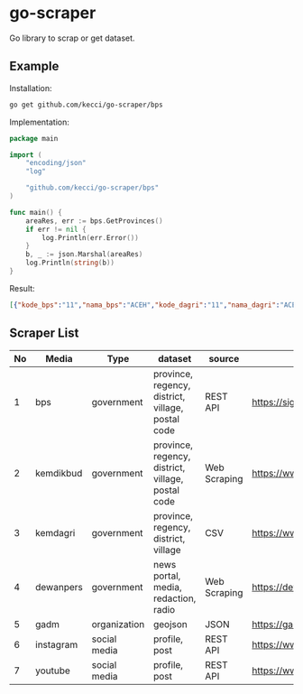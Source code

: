 # go-scraper

Go library to scrap or get dataset.

## Example
Installation:
```sh
go get github.com/kecci/go-scraper/bps
```

Implementation:
```go
package main

import (
	"encoding/json"
	"log"

	"github.com/kecci/go-scraper/bps"
)

func main() {
	areaRes, err := bps.GetProvinces()
	if err != nil {
		log.Println(err.Error())
	}
	b, _ := json.Marshal(areaRes)
	log.Println(string(b))
}
```

Result:
```json
[{"kode_bps":"11","nama_bps":"ACEH","kode_dagri":"11","nama_dagri":"ACEH"},{"kode_bps":"12","nama_bps":"SUMATERA UTARA","kode_dagri":"12","nama_dagri":"SUMATERA UTARA"},{"kode_bps":"13","nama_bps":"SUMATERA BARAT","kode_dagri":"13","nama_dagri":"SUMATERA BARAT"},{"kode_bps":"14","nama_bps":"RIAU","kode_dagri":"14","nama_dagri":"RIAU"},{"kode_bps":"15","nama_bps":"JAMBI","kode_dagri":"15","nama_dagri":"JAMBI"},{"kode_bps":"16","nama_bps":"SUMATERA SELATAN","kode_dagri":"16","nama_dagri":"SUMATERA SELATAN"},{"kode_bps":"17","nama_bps":"BENGKULU","kode_dagri":"17","nama_dagri":"BENGKULU"},{"kode_bps":"18","nama_bps":"LAMPUNG","kode_dagri":"18","nama_dagri":"LAMPUNG"},{"kode_bps":"19","nama_bps":"KEP. BANGKA BELITUNG","kode_dagri":"19","nama_dagri":"KEP. BANGKA BELITUNG"},{"kode_bps":"21","nama_bps":"KEP. RIAU","kode_dagri":"21","nama_dagri":"KEP. RIAU"},{"kode_bps":"31","nama_bps":"DKI JAKARTA","kode_dagri":"31","nama_dagri":"DKI JAKARTA"},{"kode_bps":"32","nama_bps":"JAWA BARAT","kode_dagri":"32","nama_dagri":"JAWA BARAT"},{"kode_bps":"33","nama_bps":"JAWA TENGAH","kode_dagri":"33","nama_dagri":"JAWA TENGAH"},{"kode_bps":"34","nama_bps":"DI YOGYAKARTA","kode_dagri":"34","nama_dagri":"DI YOGYAKARTA"},{"kode_bps":"35","nama_bps":"JAWA TIMUR","kode_dagri":"35","nama_dagri":"JAWA TIMUR"},{"kode_bps":"36","nama_bps":"BANTEN","kode_dagri":"36","nama_dagri":"BANTEN"},{"kode_bps":"51","nama_bps":"BALI","kode_dagri":"51","nama_dagri":"BALI"},{"kode_bps":"52","nama_bps":"NUSA TENGGARA BARAT","kode_dagri":"52","nama_dagri":"NUSA TENGGARA BARAT"},{"kode_bps":"53","nama_bps":"NUSA TENGGARA TIMUR","kode_dagri":"53","nama_dagri":"NUSA TENGGARA TIMUR"},{"kode_bps":"61","nama_bps":"KALIMANTAN BARAT","kode_dagri":"61","nama_dagri":"KALIMANTAN BARAT"},{"kode_bps":"62","nama_bps":"KALIMANTAN TENGAH","kode_dagri":"62","nama_dagri":"KALIMANTAN TENGAH"},{"kode_bps":"63","nama_bps":"KALIMANTAN SELATAN","kode_dagri":"63","nama_dagri":"KALIMANTAN SELATAN"},{"kode_bps":"64","nama_bps":"KALIMANTAN TIMUR","kode_dagri":"64","nama_dagri":"KALIMANTAN TIMUR"},{"kode_bps":"65","nama_bps":"KALIMANTAN UTARA","kode_dagri":"65","nama_dagri":"KALIMANTAN UTARA"},{"kode_bps":"71","nama_bps":"SULAWESI UTARA","kode_dagri":"71","nama_dagri":"SULAWESI UTARA"},{"kode_bps":"72","nama_bps":"SULAWESI TENGAH","kode_dagri":"72","nama_dagri":"SULAWESI TENGAH"},{"kode_bps":"73","nama_bps":"SULAWESI SELATAN","kode_dagri":"73","nama_dagri":"SULAWESI SELATAN"},{"kode_bps":"74","nama_bps":"SULAWESI TENGGARA","kode_dagri":"74","nama_dagri":"SULAWESI TENGGARA"},{"kode_bps":"75","nama_bps":"GORONTALO","kode_dagri":"75","nama_dagri":"GORONTALO"},{"kode_bps":"76","nama_bps":"SULAWESI BARAT","kode_dagri":"76","nama_dagri":"SULAWESI BARAT"},{"kode_bps":"81","nama_bps":"MALUKU","kode_dagri":"81","nama_dagri":"MALUKU"},{"kode_bps":"82","nama_bps":"MALUKU UTARA","kode_dagri":"82","nama_dagri":"MALUKU UTARA"},{"kode_bps":"91","nama_bps":"PAPUA BARAT","kode_dagri":"92","nama_dagri":"PAPUA BARAT"},{"kode_bps":"94","nama_bps":"PAPUA","kode_dagri":"91","nama_dagri":"PAPUA"}]
```


## Scraper List

| No | Media | Type | dataset | source | website |
|---|---|---|---|---|---|
| 1 | bps | government | province, regency, district, village, postal code | REST API | https://sig.bps.go.id/ |
| 2 | kemdikbud | government | province, regency, district, village, postal code | Web Scraping | https://www.kemdikbud.go.id/ |
| 3 | kemdagri | government | province, regency, district, village | CSV | https://www.kemendagri.go.id/ |
| 4 | dewanpers | government | news portal, media, redaction, radio | Web Scraping | https://dewanpers.or.id/ |
| 5 | gadm | organization | geojson | JSON | https://gadm.org/ |
| 6 | instagram | social  media | profile, post | REST API | https://www.instagram.com/ |
| 7 | youtube | social  media | profile, post | REST API | https://www.youtube.com/ |
